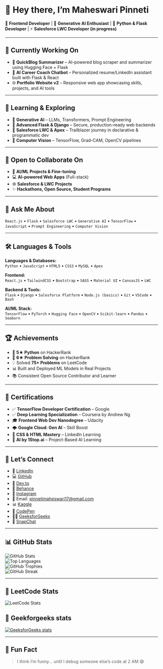# 👋 Hey there, I’m Maheswari Pinneti  

🚀 **Frontend Developer** | 🤖 **Generative AI Enthusiast** | 🐍 **Python & Flask Developer** | ⚡ **Salesforce LWC Developer (in progress)**

---

## 🔭 Currently Working On

- 🧠 **QuickBlog Summarizer** – AI-powered blog scraper and summarizer using Hugging Face + Flask  
- 💼 **AI Career Coach Chatbot** – Personalized resume/LinkedIn assistant built with Flask & React  
- 🌐 **Portfolio Website v2** – Responsive web app showcasing skills, projects, and AI tools

---

## 🌱 Learning & Exploring

- 🧠 **Generative AI** – LLMs, Transformers, Prompt Engineering  
- 🔧 **Advanced Flask & Django** – Secure, production-ready web backends  
- 🎯 **Salesforce LWC & Apex** – Trailblazer journey in declarative & programmatic dev  
- 📸 **Computer Vision** – TensorFlow, Grad-CAM, OpenCV pipelines

---

## 🤝 Open to Collaborate On

- 🧠 **AI/ML Projects & Fine-tuning**  
- 💻 **AI-powered Web Apps** (Full-stack)  
- ⚙️ **Salesforce & LWC Projects**  
- ✨ **Hackathons, Open Source, Student Programs**

---

## 💬 Ask Me About

`React.js` • `Flask` • `Salesforce LWC` • `Generative AI` • `TensorFlow` • `JavaScript` • `Prompt Engineering` • `Computer Vision`

---

## 🛠️ Languages & Tools

**Languages & Databases:**  
`Python` • `JavaScript` • `HTML5` • `CSS3` • `MySQL` • `Apex`

**Frontend:**  
`React.js` • `TailwindCSS` • `Bootstrap` • `SASS` • `Material UI` • `CanvasJS` • `LWC`

**Backend & Tools:**  
`Flask` • `Django` • `Salesforce Platform` • `Node.js (basics)` • `Git` • `VSCode` • `Bash`

**AI/ML Stack:**  
`TensorFlow` • `PyTorch` • `Hugging Face` • `OpenCV` • `Scikit-learn` • `Pandas` • `Seaborn`

---

## 🏆 Achievements

- 🥇 **5★ Python** on HackerRank  
- 🥈 **6★ Problem Solving** on HackerRank  
- 💡 Solved **75+ Problems** on LeetCode  
- 📊 Built and Deployed ML Models in Real Projects  
- 📚 Consistent Open Source Contributor and Learner

---

## 📜 Certifications

- ✅ **TensorFlow Developer Certification** – Google  
- ✅ **Deep Learning Specialization** – Coursera by Andrew Ng  
- 🎓 **Frontend Web Dev Nanodegree** – Udacity  
- 🌩️ **Google Cloud: Gen AI** – Skill Boost  
- 🧠 **CSS & HTML Mastery** – LinkedIn Learning  
- 🧪 **AI by 1Stop.ai** – Project-Based AI Learning

---

## 🔗 Let’s Connect

- 💼 [LinkedIn](https://www.linkedin.com/in/maheswari-pinneti)  
- 💻 [GitHub](https://github.com/maheswari-pinneti)  
- 📝 [Dev.to](https://dev.to/maheswaripinneti)  
- 🎨 [Behance](https://www.behance.net/maheswapinneti)  
- 📸 [Instagram](https://www.instagram.com/chowdary_1703/)  
- 📧 Email: pinnetimaheswari17@gmail.com  
- 📊 [Kaggle](https://www.kaggle.com/maheswaripinnetii)  
- 💬 [CodePen](https://codepen.io/PINNETI-MAHESWARI)  
- 👩‍💻 [GeeksforGeeks](https://auth.geeksforgeeks.org/user/pinnetimaheswari17/profile)
- 👻 [SnapChat](https://www.snapchat.com/@chowdary.1717?share_id=7kUNEnblDsk&locale=en-GB)

---

## 📊 GitHub Stats

![GitHub Stats](https://github-readme-stats.vercel.app/api?username=maheswari-pinneti&show_icons=true&theme=tokyonight)  
![Top Languages](https://github-readme-stats.vercel.app/api/top-langs/?username=maheswari-pinneti&layout=compact&theme=tokyonight)  
![GitHub Trophies](https://github-profile-trophy.vercel.app/?username=maheswari-pinneti&theme=tokyonight&no-frame=true&column=4)  
![GitHub Streak](https://streak-stats.demolab.com?user=maheswari-pinneti&theme=tokyonight&hide_border=false)

---

## 📌 LeetCode Stats

![LeetCode Stats](https://leetcard.jacoblin.cool/Maheswari_pinneti?theme=light&font=Fira%20Code&ext=contest)

## 📌 Geekforgeeks stats


[![GeeksforGeeks stats](https://gfgstatscard.vercel.app/maheswaripinneti)](https://www.geeksforgeeks.org/user/maheswaripinneti/)


---

## 🧠 Fun Fact

> I think I’m funny... until I debug someone else’s code at 2 AM 😅
